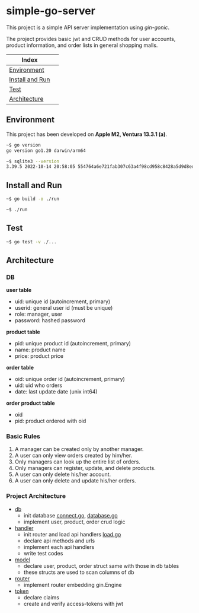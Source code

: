 # simple-go-server

This project is a simple API server implementation using _gin-gonic_.

The project provides basic jwt and CRUD methods for user accounts, product information, and order lists in general shopping malls.

|Index||
|-----|-|
|[Environment](#environment)|
|[Install and Run](#install-and-run)|
|[Test](#test)|
|[Architecture](#architecture)|

## Environment

This project has been developed on __Apple M2, Ventura 13.3.1 (a)__.

```sh
~$ go version
go version go1.20 darwin/arm64

~$ sqlite3 --version
3.39.5 2022-10-14 20:58:05 554764a6e721fab307c63a4f98cd958c8428a5d9d8edfde951858d6fd02daapl
```

## Install and Run

```sh
~$ go build -o ./run

~$ ./run
```

## Test

```sh
~$ go test -v ./...
```

## Architecture

### DB

__user table__
- uid: unique id (autoincrement, primary)
- userid: general user id (must be unique)
- role: manager, user
- password: hashed password

__product table__
- pid: unique product id (autoincrement, primary)
- name: product name
- price: product price

__order table__
- oid: unique order id (autoincrement, primary)
- uid: uid who orders
- date: last update date (unix int64)

__order product table__
- oid
- pid: product ordered with oid

### Basic Rules

1. A manager can be created only by another manager.
2. A user can only view orders created by him/her.
3. Only managers can look up the entire list of orders.
4. Only managers can register, update, and delete products.
5. A user can only delete his/her account.
6. A user can only delete and update his/her orders.

### Project Architecture

- [db](./db)
    - init database [connect.go](./db/connect.go), [database.go](./db/database.go)
    - implement user, product, order crud logic
- [handler](./handler)
    - init router and load api handlers [load.go](./handler/load.go)
    - declare api methods and urls
    - implement each api handlers
    - write test codes
- [model](./model)
    - declare user, product, order struct same with those in db tables
    - these structs are used to scan columns of db
- [router](./router)
    - implement router embedding gin.Engine
- [token](./token)
    - declare claims
    - create and verify access-tokens with jwt